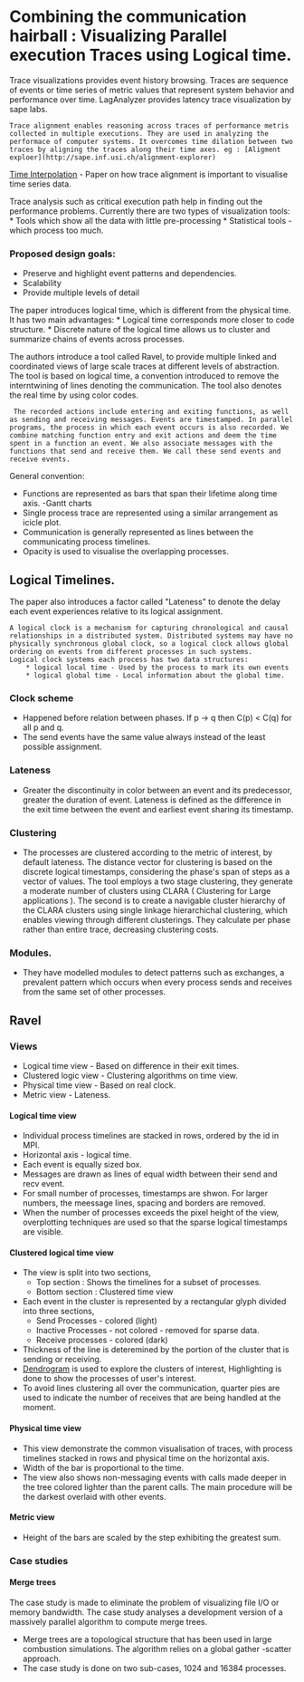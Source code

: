 # Combining the communication hairball : Visualizing Parallel execution Traces using Logical time.

Trace visualizations provides event history browsing. Traces are sequence of events or time series of metric values that represent system behavior and performance over time. LagAnalyzer provides latency trace visualization by sape labs.

	Trace alignment enables reasoning across traces of performance metris collected in multiple executions. They are used in analyzing the performace of computer systems. It overcomes time dilation between two traces by aligning the traces along their time axes. eg : [Aligment exploer](http://sape.inf.usi.ch/alignment-explorer)
	
[Time Interpolation](http://sape.inf.usi.ch/publications/micro07) - Paper on how trace alignment is important to visualise time series data. 

Trace analysis such as critical execution path help in finding out the performance problems. Currently there are two types of visualization tools:
	* Tools which show all the data with little pre-processing
	* Statistical tools - which process too much. 
	
### Proposed design goals:

* Preserve and highlight event patterns and dependencies. 
* Scalability
* Provide multiple levels of detail

The paper introduces logical time, which is different from the physical time. It has two main advantages:
	* Logical time corresponds more closer to code structure. 
	* Discrete nature of the logical time allows us to cluster and summarize chains of events across processes.
	
The authors introduce a tool called Ravel, to provide multiple linked and coordinated views of large scale traces at different levels of abstraction. The tool is based on logical time, a convention introduced to remove the interntwining of lines denoting the communication. The tool also denotes the real time by using color codes.  

	 The recorded actions include entering and exiting functions, as well as sending and receiving messages. Events are timestamped. In parallel programs, the process in which each event occurs is also recorded. We combine matching function entry and exit actions and deem the time spent in a function an event. We also associate messages with the functions that send and receive them. We call these send events and receive events. 
	 
General convention:

* Functions are represented as bars that span their lifetime along time axis. -Gantt charts
* Single process trace are represented using a similar arrangement as icicle plot. 
* Communication is generally represented as lines between the communicating process timelines. 
* Opacity is used to visualise the overlapping processes. 

## Logical Timelines.
The paper also introduces a factor called "Lateness" to denote the delay each event experiences relative to its logical assignment. 

	A logical clock is a mechanism for capturing chronological and causal relationships in a distributed system. Distributed systems may have no physically synchronous global clock, so a logical clock allows global ordering on events from different processes in such systems. 
	Logical clock systems each process has two data structures: 
		* logical local time - Used by the process to mark its own events 
		* logical global time - Local information about the global time. 

### Clock scheme 	
* Happened before relation between phases. If p -> q then C(p) < C(q) for all p and q. 
* The send events have the same value always instead of the least possible assignment. 
	
### Lateness 
* Greater the discontinuity in color between an event and its predecessor, greater the duration of event. Lateness is defined as the difference in the exit time between the event and earliest event sharing its timestamp. 
	
### Clustering 
* The processes are clustered according to the metric of interest, by default lateness. The distance vector for clustering is based on the discrete logical timestamps, considering the phase's span of steps as a vector of values. The tool employs a two stage clustering, they generate a moderate number of clusters using CLARA ( Clustering for Large applications ). The second is to create a navigable cluster hierarchy of the CLARA clusters using single linkage hierarchichal clustering, which enables viewing through different clusterings. They calculate per phase rather than entire trace, decreasing clustering costs. 
	
### Modules. 
* They have modelled modules to detect patterns such as exchanges, a prevalent pattern which occurs when every process sends and receives from the same set of other processes. 
	
## Ravel 

### Views
* Logical time view - Based on difference in their exit times.
* Clustered logic view - Clustering algorithms on time view.
* Physical time view - Based on real clock.
* Metric view - Lateness.

#### Logical time view
* Individual process timelines are stacked in rows, ordered by the id in MPI. 
* Horizontal axis - logical time. 
* Each event is equally sized box. 
* Messages are drawn as lines of equal width between their send and recv event. 
* For small number of processes, timestamps are shwon. For larger numbers, the meessage lines, spacing and borders are removed. 
* When the number of processes exceeds the pixel height of the view, overplotting techniques are used so that the sparse logical timestamps are visible. 

#### Clustered logical time view
* The view is split into two sections,
  * Top section : Shows the timelines for a subset of processes.
  * Bottom section : Clustered time view
* Each event in the cluster is represented by a rectangular glyph divided into three sections,
  * Send Processes - colored (light)
  * Inactive Processes - not colored - removed for sparse data. 
  * Receive processes - colored (dark)
* Thickness of the line is deteremined by the portion of the cluster that is sending or receiving.
* [Dendrogram](https://en.wikipedia.org/wiki/Dendrogram) is used to explore the clusters of interest, Highlighting is done to show the processes of user's interest. 
* To avoid lines clustering all over the communication, quarter pies are used to indicate the number of receives that are being handled at the moment. 

#### Physical time view
* This view demonstrate the common visualisation of traces, with process timelines stacked in rows and physical time on the horizontal axis. 
* Width of the bar is proportional to the time. 
* The view also shows non-messaging events with calls made deeper in the tree colored lighter than the parent calls. The main procedure will be the darkest overlaid with other events.

#### Metric view 
* Height of the bars are scaled by the step exhibiting the greatest sum. 

### Case studies

#### Merge trees
The case study is made to eliminate the problem of visualizing file I/O or memory bandwidth. The case study analyses a development version of a massively parallel algorithm to compute merge trees. 

* Merge trees are a topological structure that has been used in large combustion simulations. The algorithm relies on a global gather -scatter approach.
* The case study is done on two sub-cases, 1024 and 16384 processes. 
